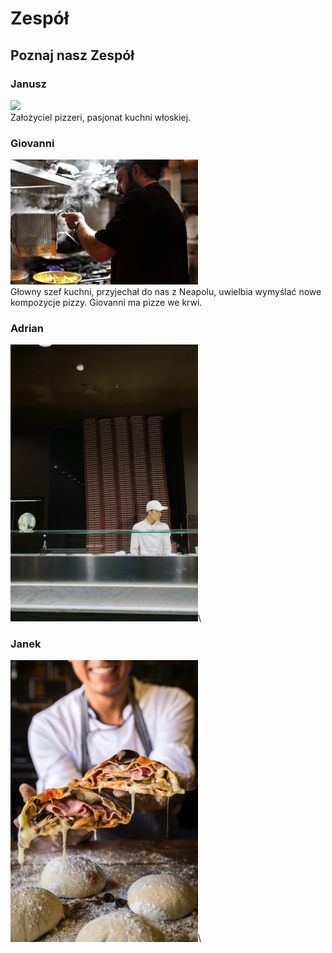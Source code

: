 # Zespół


## Poznaj nasz Zespół


### Janusz
<img src="img/benu-marinescu-e6ZOmEfNHLM-unsplash.jpg" width="300px">\
Założyciel pizzeri, pasjonat kuchni włoskiej.

### Giovanni
<img src="img/rashid-khreiss-3fZGScw-WMQ-unsplash.jpg" width="300px">\
Głowny szef kuchni, przyjechał do nas z Neapolu, uwielbia wymyślać nowe kompozycje pizzy.
Giovanni ma pizze we krwi.

### Adrian
<img src="img/kama-tulkibayeva-IN-R5QAq5HA-unsplash.jpg" width="300px">\

### Janek
<img src="img/roberto-valdivia-rcUw6b4iYe0-unsplash.jpg" width="300px">\
